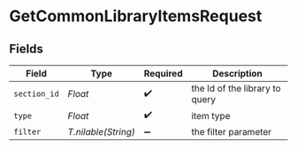 # GetCommonLibraryItemsRequest


## Fields

| Field                          | Type                           | Required                       | Description                    |
| ------------------------------ | ------------------------------ | ------------------------------ | ------------------------------ |
| `section_id`                   | *Float*                        | :heavy_check_mark:             | the Id of the library to query |
| `type`                         | *Float*                        | :heavy_check_mark:             | item type                      |
| `filter`                       | *T.nilable(String)*            | :heavy_minus_sign:             | the filter parameter           |
